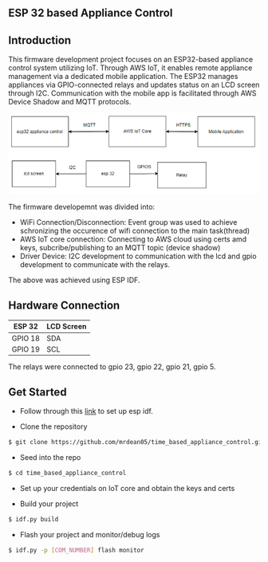 <h2> ESP 32 based Appliance Control<h2>

## Introduction
This firmware development project focuses on an ESP32-based appliance control system utilizing IoT. Through AWS IoT, it enables remote appliance management via a dedicated mobile application. The ESP32 manages appliances via GPIO-connected relays and updates status on an LCD screen through I2C. Communication with the mobile app is facilitated through AWS Device Shadow and MQTT protocols.

![local.conf file](image.png)

The firmware developemnt was divided into:
* WiFi Connection/Disconnection:  Event group was used to achieve schronizing the occurence of wifi connection to the main task(thread)
* AWS IoT core connection: Connecting to AWS cloud using certs amd keys, subcribe/publishing to an MQTT topic (device shadow)
* Driver Device: I2C development to communication with the lcd and gpio development to communicate with the relays.

The above was achieved using ESP IDF.

## Hardware Connection

| ESP 32      | LCD Screen                                   |
|-------------|----------------------------------------------|
| GPIO 18     | SDA                                          |
| GPIO 19     | SCL                                          |

The relays were connected to gpio 23, gpio 22, gpio 21, gpio 5.

## Get Started
- Follow through this [link](https://docs.espressif.com/projects/esp-idf/en/stable/esp32/get-started/index.html) to set up esp idf.

- Clone the repository 
```bash
$ git clone https://github.com/mrdean05/time_based_appliance_control.git
```

- Seed into the repo
```bash
$ cd time_based_appliance_control
```

- Set up your credentials on IoT core and obtain the keys and certs

- Build your project
```bash
$ idf.py build
```

- Flash your project and monitor/debug logs
```bash
$ idf.py -p [COM_NUMBER] flash monitor 
```